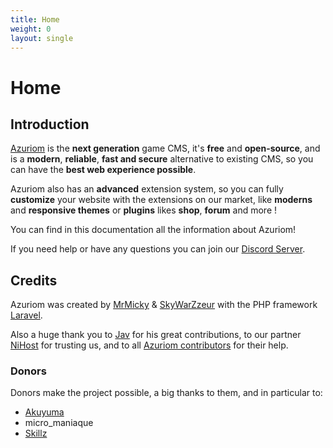 ```yaml
---
title: Home
weight: 0
layout: single
---
```


# Home

## Introduction

[Azuriom](https://azuriom.com/) is the **next generation** game CMS,
 it's **free** and **open-source**, and is a **modern**, **reliable**, **fast and secure**
alternative to existing CMS, so you can have the **best web experience possible**.

Azuriom also has an **advanced** extension system, so you can fully **customize** your website with the extensions on our market,
like **moderns** and **responsive themes** or **plugins** likes **shop**, **forum** and more !

You can find in this documentation all the information about
Azuriom!

If you need help or have any questions you can join
our [Discord Server](https://azuriom.com/discord).

## Credits

Azuriom was created by [MrMicky](https://mrmicky.fr/) & [SkyWarZzeur](https://twitter.com/SkyWarZzeur) with the PHP
framework [Laravel](https://laravel.com/).

Also a huge thank you to [Jav](https://www.linkedin.com/in/jean-alexandre-valentin-531236153/) for his great contributions,
to our partner [NiHost](https://www.ni-host.com/?utm_source=home&utm_medium=links&utm_campaign=AzuriomCom) for trusting us, and to all
[Azuriom contributors](https://github.com/Azuriom/Azuriom/graphs/contributors) for their help.

### Donors

Donors make the project possible, a big thanks to them, and in particular to:
* [Akuyuma](https://toxyca.fr/)
* micro_maniaque
* [Skillz](https://www.evolved-network.com/)
